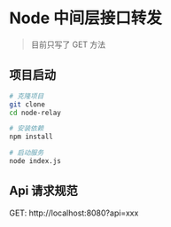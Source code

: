# Node 中间层接口转发

> 目前只写了 GET 方法

## 项目启动

```bash
# 克隆项目
git clone 
cd node-relay

# 安装依赖 
npm install

# 启动服务
node index.js
```

## Api 请求规范

GET: http://localhost:8080?api=xxx